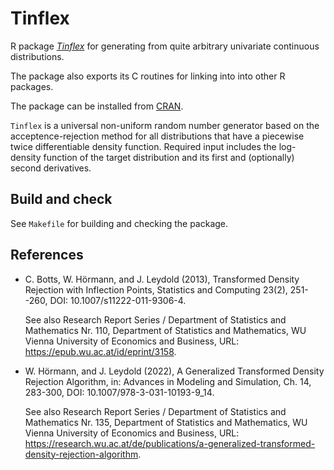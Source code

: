 # Tinflex

R package 
[*Tinflex*](https://CRAN.R-project.org/package=Tinflex)
for generating from quite arbitrary univariate continuous
distributions.

The package also exports its C routines for linking into into other R
packages.

The package can be installed from
[CRAN](https://CRAN.R-project.org/package=Tinflex).


`Tinflex` is a universal non-uniform random number generator
based on the acceptence-rejection method for all distributions that
have a piecewise twice differentiable density function.
Required input includes the log-density function of
the target distribution and its first and (optionally) second
derivatives.

## Build and check

See `Makefile` for building and checking the package.

## References

* C. Botts, W. Hörmann, and J. Leydold (2013),
  Transformed Density Rejection with Inflection Points,
  Statistics and Computing 23(2), 251--260,
  DOI: 10.1007/s11222-011-9306-4. 
	
  See also Research Report Series / Department of Statistics and Mathematics
  Nr. 110, Department of Statistics and Mathematics,
  WU Vienna University of Economics and Business,
  URL: <https://epub.wu.ac.at/id/eprint/3158>.
  
* W. Hörmann, and J. Leydold (2022),
  A Generalized Transformed Density Rejection Algorithm,
  in: Advances in Modeling and Simulation, Ch. 14, 283-300,
  DOI: 10.1007/978-3-031-10193-9_14.
  
  See also 
  Research Report Series / Department of Statistics and Mathematics
  Nr. 135, Department of Statistics and Mathematics, 
  WU Vienna University of Economics and Business,
  URL: <https://research.wu.ac.at/de/publications/a-generalized-transformed-density-rejection-algorithm>.



